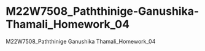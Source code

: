 # M22W7508_Paththinige-Ganushika-Thamali_Homework_04
M22W7508_Paththinige Ganushika Thamali_Homework_04
